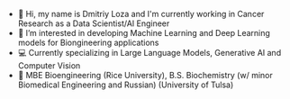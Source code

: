 - 👋 Hi, my name is Dmitriy Loza and I'm currently working in Cancer Research as a Data Scientist/AI Engineer
- 👀 I’m interested in developing Machine Learning and Deep Learning models for Biongineering applications
- 💻 Currently specializing in Large Language Models, Generative AI and Computer Vision 
- 🌱 MBE Bioengineering (Rice University), B.S. Biochemistry (w/ minor Biomedical Engineering and Russian) (University of Tulsa)

<!---
DmitriyALoza/DmitriyALoza is a ✨ special ✨ repository because its `README.md` (this file) appears on your GitHub profile.
You can click the Preview link to take a look at your changes.
--->
